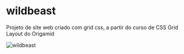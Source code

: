 # wildbeast
Projeto de site web criado com grid css, a partir do curso de CSS Grid Layout do Origamid

![wildbeast](https://github.com/marina-santana/imagens-godinner/blob/master/wildbeast-1.png)


